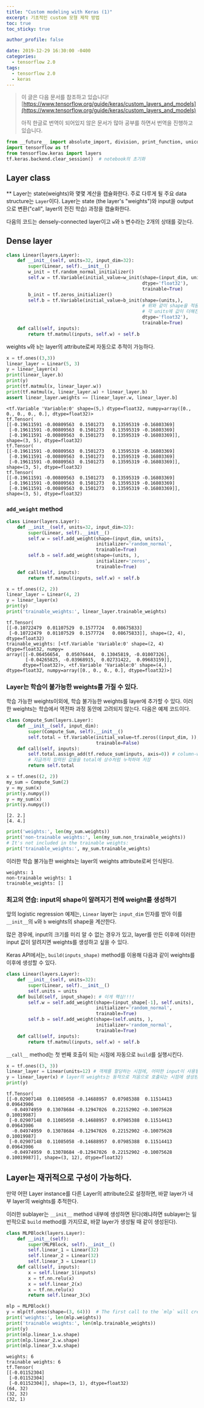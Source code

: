 ```yaml
---
title: "Custom modeling with Keras (1)"
excerpt: 기초적인 custom 모형 제작 방법
toc: true
toc_sticky: true

author_profile: false

date: 2019-12-29 16:30:00 -0400
categories: 
  - tensorflow 2.0
tags:
  - tensorflow 2.0
  - keras
---
```


> 이 글은 다음 문서를 참조하고 있습니다!
> [https://www.tensorflow.org/guide/keras/custom_layers_and_models](https://www.tensorflow.org/guide/keras/custom_layers_and_models)
> 
> 아직 한글로 번역이 되어있지 않은 문서가 많아 공부를 하면서 번역을 진행하고 있습니다.

```python
from __future__ import absolute_import, division, print_function, unicode_literals
import tensorflow as tf
from tensorflow.keras import layers
tf.keras.backend.clear_session()  # notebook의 초기화
```

##  Layer class
** Layer는 state(weights)와 몇몇 계산을 캡슐화한다.
주로 다루게 될 주요 data structure는 `Layer`이다. Layer는 state (the layer's "weights")와 input을 output으로 변환("call", layer의 전진 학습) 과정을 캡슐화한다.

다음의 코드는 densely-connected layer이고 `w`와 `b` 변수라는 2개의 상태를 갖는다.

## Dense layer
```python
class Linear(layers.Layer):
    def __init__(self, units=32, input_dim=32):
        super(Linear, self).__init__()
        w_init = tf.random_normal_initializer()
        self.w = tf.Variable(initial_value=w_init(shape=(input_dim, units),
                                                  dtype='float32'),
                                                  trainable=True)
        b_init = tf.zeros_initializer()
        self.b = tf.Variable(initial_value=b_init(shape=(units,),
                                                  # 위와 같이 shape을 적용하면 column에 더하기 아님
                                                  # 각 units에 값이 더해진다고 생각!
                                                  dtype='float32'),
                                                  trainable=True)
    def call(self, inputs):
        return tf.matmul(inputs, self.w) + self.b
```

weights `w`와 `b`는 layer의 attribute로써 자동으로 추적이 가능하다.

```python
x = tf.ones((3,3))
linear_layer = Linear(5, 3)
y = linear_layer(x)
print(linear_layer.b)
print(y)
print(tf.matmul(x, linear_layer.w))
print(tf.matmul(x, linear_layer.w) + linear_layer.b)
assert linear_layer.weights == [linear_layer.w, linear_layer.b]
```
```
<tf.Variable 'Variable:0' shape=(5,) dtype=float32, numpy=array([0., 0., 0., 0., 0.], dtype=float32)>
tf.Tensor(
[[-0.19611591 -0.00809563  0.1501273   0.13595319 -0.16803369]
 [-0.19611591 -0.00809563  0.1501273   0.13595319 -0.16803369]
 [-0.19611591 -0.00809563  0.1501273   0.13595319 -0.16803369]], shape=(3, 5), dtype=float32)
tf.Tensor(
[[-0.19611591 -0.00809563  0.1501273   0.13595319 -0.16803369]
 [-0.19611591 -0.00809563  0.1501273   0.13595319 -0.16803369]
 [-0.19611591 -0.00809563  0.1501273   0.13595319 -0.16803369]], shape=(3, 5), dtype=float32)
tf.Tensor(
[[-0.19611591 -0.00809563  0.1501273   0.13595319 -0.16803369]
 [-0.19611591 -0.00809563  0.1501273   0.13595319 -0.16803369]
 [-0.19611591 -0.00809563  0.1501273   0.13595319 -0.16803369]], shape=(3, 5), dtype=float32)
 ```

### `add_weight` method
```python
class Linear(layers.Layer):
    def __init__(self, units=32, input_dim=32):
        super(Linear, self).__init__()
        self.w = self.add_weight(shape=(input_dim, units),
                                 initializer='random_normal',
                                 trainable=True)
        self.b = self.add_weight(shape=(units, ),
                                 initializer='zeros',
                                 trainable=True)
    def call(self, inputs):
        return tf.matmul(inputs, self.w) + self.b
```
```python
x = tf.ones((2, 2))
linear_layer = Linear(4, 2)
y = linear_layer(x)
print(y)
print('trainable_weights:', linear_layer.trainable_weights)
```
```
tf.Tensor(
[[-0.10722479  0.01107529  0.1577724   0.08675833]
 [-0.10722479  0.01107529  0.1577724   0.08675833]], shape=(2, 4), dtype=float32)
trainable_weights: [<tf.Variable 'Variable:0' shape=(2, 4) dtype=float32, numpy=
array([[-0.06456654,  0.05076444,  0.13045819, -0.01007326],
       [-0.04265825, -0.03968915,  0.02731422,  0.09683159]],
      dtype=float32)>, <tf.Variable 'Variable:0' shape=(4,) dtype=float32, numpy=array([0., 0., 0., 0.], dtype=float32)>]
```

### Layer는 학습이 불가능한 weights를 가질 수 있다.

학습 가능한 weights이외에, 학습 불가능한 weights를 layer에 추가할 수 있다. 이러한 weights는 학습에서 역전파 과정 동안에 고려되지 않는다. 다음은 예제 코드이다.

```python
class Compute_Sum(layers.Layer):
    def __init__(self, input_dim):
        super(Compute_Sum, self).__init__()
        self.total = tf.Variable(initial_value=tf.zeros((input_dim, )),
                                 trainable=False)
    def call(self, inputs):
        self.total.assign_add(tf.reduce_sum(inputs, axis=0)) # column-wise(axis=0)
        # 지금까지 입력된 값들을 total에 상수처럼 누적하여 저장
        return self.total
```
```python
x = tf.ones((2, 2))
my_sum = Compute_Sum(2)
y = my_sum(x)
print(y.numpy())
y = my_sum(x)
print(y.numpy())
```
```
[2. 2.]
[4. 4.]
```
```python
print('weights:', len(my_sum.weights))
print('non-trainable weights:', len(my_sum.non_trainable_weights))
# It's not included in the trainable weights:
print('trainable_weights:', my_sum.trainable_weights)
```

이러한 학습 불가능한 weights는 layer의 weights attribute로써 인식된다.

```
weights: 1
non-trainable weights: 1
trainable_weights: []
```

### 최고의 연습: input의 shape이 알려지기 전에 weight를 생성하기

앞의 logistic regression 예제는, `Linear` layer는 `input_dim` 인자를 받아 이를 `__init__`의 `w`와 `b` weights의 shape을 계산한다.

많은 경우에, input의 크기를 미리 알 수 없는 경우가 있고, layer를 만든 이후에 이러한 input 값이 알려지면 weights를 생성하고 싶을 수 있다.

Keras API에서는, `build(inputs_shape)` method를 이용해 다음과  같이 weights를 이후에 생성할 수 있다.

```python
class Linear(layers.Layer):
    def __init__(self, units=32):
        super(Linear, self).__init__()
        self.units = units
    def build(self, input_shape): # 이게 핵심!!!!
        self.w = self.add_weight(shape=(input_shape[-1], self.units),
                                 initializer='random_normal',
                                 trainable=True)
        self.b = self.add_weight(shape=(self.units, ),
                                 initializer='random_normal',
                                 trainable=True)
    def call(self, inputs):
        return tf.matmul(inputs, self.w) + self.b
```

`__call__` method는 첫 번째 호출이 되는 시점에 자동으로 `build`를 실행시킨다.

```python
x = tf.ones((3, 3))        
linear_layer = Linear(units=12) # 객체를 할당하는 시점에, 어떠한 input이 사용될 지 모른다.
y = linear_layer(x) # layer의 weights는 동적으로 처음으로 호출되는 시점에 생성된다.
print(y)
```
```
tf.Tensor(
[[-0.02907148  0.11085058 -0.14688957  0.07985388  0.11514413  0.09643906
  -0.04974959  0.13078684 -0.12947026  0.22152902 -0.10075628  0.10019987]
 [-0.02907148  0.11085058 -0.14688957  0.07985388  0.11514413  0.09643906
  -0.04974959  0.13078684 -0.12947026  0.22152902 -0.10075628  0.10019987]
 [-0.02907148  0.11085058 -0.14688957  0.07985388  0.11514413  0.09643906
  -0.04974959  0.13078684 -0.12947026  0.22152902 -0.10075628  0.10019987]], shape=(3, 12), dtype=float32)
```

## Layer는 재귀적으로 구성이 가능하다.

만약 어떤 Layer instance를 다른 Layer의 attribute으로 설정하면, 바깥 layer가 내부 layer의 weights를 추적한다.

이러한 sublayer는 `__init__` method 내부에 생성하면 된다(왜냐하면 sublayer는 일반적으로 `build` method를 가지므로, 바깥 layer가 생성될 때 같이 생성된다).

```python
class MLPBlock(layers.Layer):
    def __init__(self):
        super(MLPBlock, self).__init__()
        self.linear_1 = Linear(32)
        self.linear_2 = Linear(32)
        self.linear_3 = Linear(1)
    def call(self, inputs):
        x = self.linear_1(inputs)
        x = tf.nn.relu(x)
        x = self.linear_2(x)
        x = tf.nn.relu(x)
        return self.linear_3(x)
```
```python
mlp = MLPBlock()
y = mlp(tf.ones(shape=(3, 64)))  # The first call to the `mlp` will create the weights
print('weights:', len(mlp.weights))
print('trainable weights:', len(mlp.trainable_weights))
print(y)
print(mlp.linear_1.w.shape)
print(mlp.linear_2.w.shape)
print(mlp.linear_3.w.shape)
```
```
weights: 6
trainable weights: 6
tf.Tensor(
[[-0.01152304]
 [-0.01152304]
 [-0.01152304]], shape=(3, 1), dtype=float32)
(64, 32)
(32, 32)
(32, 1)
```

<!--stackedit_data:
eyJoaXN0b3J5IjpbODA3MjI5ODc1LDE2MzMzNzQwNTRdfQ==
-->